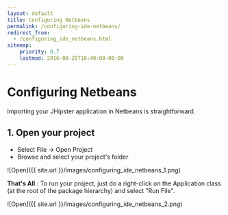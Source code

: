 ```yaml
---
layout: default
title: Configuring Netbeans
permalink: /configuring-ide-netbeans/
redirect_from:
  - /configuring_ide_netbeans.html
sitemap:
    priority: 0.7
    lastmod: 2016-08-20T18:40:00-00:00
---
```


# <i class="fa fa-keyboard-o"></i> Configuring Netbeans

Importing your JHipster application in Netbeans is straightforward.

## 1. Open your project

- Select File -> Open Project
- Browse and select your project's folder

![Open]({{ site.url }}/images/configuring_ide_netbeans_1.png)

**That's All** : To run your project, just do a right-click on the Application class (at the root of the package hierarchy) and select "Run File".

![Open]({{ site.url }}/images/configuring_ide_netbeans_2.png)
